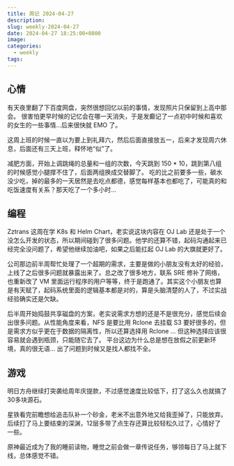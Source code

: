 ```yaml
---
title: 周记 2024-04-27
description: 
slug: weekly-2024-04-27
date: 2024-04-27 18:25:00+0800
image: 
categories:
  - weekly
tags:
---
```


## 心情

有天夜里翻了下百度网盘，突然很想回忆以前的事情，发现照片只保留到上高中那会。
很害怕更早时候的记忆会在哪一天消失，于是发癫记了一点初中时候和喜欢的女生的一些事情...后来很快就 EMO 了。

这周上班的时候一直以为要上到礼拜六，然后后面直接放五一，后来才发现周六休息，后面还有三天上班，释怀地“似”了。

减肥方面，开始上调跳绳的总量和一组的次数，今天跳到 150 * 10，跳到第八组的时候感觉小腿撑不住了，后面两组换成交替脚了。
吃的比之前要多一些，碳水没少吃，掉的最多的一天居然是去吃点都德，感觉每样基本也都吃了，可能真的和吃饭速度有关系？那天吃了一个多小时...

## 编程

Zztrans 这周在学 K8s 和 Helm Chart，老实说这块内容在 OJ Lab 还是处于一个没怎么开发的状态，所以期间碰到了很多问题。他学的还算不错，起码沟通起来已经完全没问题了，希望他继续加油吧，如果之后能扛起 OJ Lab 的大旗就更好了。

公司那边前半周帮忙处理了一个超期的需求，主要是做的小朋友没有太好的经验，上线了之后很多问题就暴露出来了。总之改了很多地方，联系 SRE 修补了网络，也重新改了 VM 里面运行程序的用户等等，终于是跑通了。其实这个小朋友也算是有天赋了，起码系统里面的逻辑基本都是对的，算是头脑清楚的人了，不过实战经验确实还是欠缺。

后半周开始捣鼓共享磁盘的方案，老实说需求方想的还是不是很充分，感觉后续会出很多问题。从性能角度来看，NFS 是要比用 Rclone 去挂载 S3 要好很多的，但是需求方似乎更在于数据的隔离性，所以还算选择用 Rclone ... 但这种选择应该很容易就会遇到瓶颈，只能随它去了。
平台这边为什么总是想在放假之前更新环境，真的很无语... 出了问题到时候又是找人都找不全。

## 游戏

明日方舟继续打突袭给周年庆提款，不过感觉速度比较低下，打了这么久也就搞了30多块源石。

星铁看完前瞻想给追击队补一个砂金，老米不出意外地又给我歪掉了，只能放弃。后续打了马上要结束的深渊，12层多带了点生存还算比较轻松久过了，心情好了一些。

原神最近成为了我的睡前读物，睡觉之前会做一章传说任务，够领每日了马上就下线，总体感觉不错。